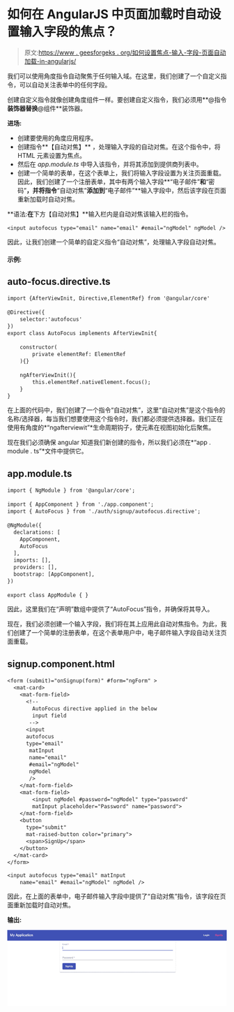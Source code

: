 # 如何在 AngularJS 中页面加载时自动设置输入字段的焦点？

> 原文:[https://www . geesforgeks . org/如何设置焦点-输入-字段-页面自动加载-in-angularjs/](https://www.geeksforgeeks.org/how-to-set-focus-on-input-field-automatically-on-page-load-in-angularjs/)

我们可以使用角度指令自动聚焦于任何输入域。在这里，我们创建了一个自定义指令，可以自动关注表单中的任何字段。

创建自定义指令就像创建角度组件一样。要创建自定义指令，我们必须用**@指令**装饰器替换**@组件**装饰器。

**进场:**

*   创建要使用的角度应用程序。
*   创建指令**【自动对焦】** ，处理输入字段的自动对焦。在这个指令中，将 HTML 元素设置为焦点。
*   然后在 *app.module.ts* 中导入该指令，并将其添加到提供商列表中。
*   创建一个简单的表单，在这个表单上，我们将输入字段设置为关注页面重载。因此，我们创建了一个注册表单，其中有两个输入字段**“电子邮件”**和**“密码”**，并将指令**“自动对焦”**添加到**“电子邮件”**输入字段中，然后该字段在页面重新加载时自动对焦。

**语法:**在**下方【自动对焦】**输入栏内是自动对焦该输入栏的指令。

```
<input autofocus type="email" name="email" #email="ngModel" ngModel />
```

因此，让我们创建一个简单的自定义指令“自动对焦”，处理输入字段自动对焦。

#### 示例:

## auto-focus.directive.ts

```
import {AfterViewInit, Directive,ElementRef} from '@angular/core'

@Directive({
    selector:'autofocus'
})
export class AutoFocus implements AfterViewInit{

    constructor(
        private elementRef: ElementRef
    ){}

    ngAfterViewInit(){
        this.elementRef.nativeElement.focus();
    }
}
```

在上面的代码中，我们创建了一个指令“自动对焦”，这里“自动对焦”是这个指令的名称/选择器，每当我们想要使用这个指令时，我们都必须提供选择器。我们正在使用有角度的*“ngafterviewit”*生命周期钩子，使元素在视图初始化后聚焦。

现在我们必须确保 angular 知道我们新创建的指令，所以我们必须在*“app . module . ts”*文件中提供它。

## app.module.ts

```
import { NgModule } from '@angular/core';

import { AppComponent } from './app.component';
import { AutoFocus } from './auth/signup/autofocus.directive';

@NgModule({
  declarations: [
    AppComponent,
    AutoFocus
  ],
  imports: [],
  providers: [],
  bootstrap: [AppComponent],
})

export class AppModule { }
```

因此，这里我们在“声明”数组中提供了“AutoFocus”指令，并确保将其导入。

现在，我们必须创建一个输入字段，我们将在其上应用此自动对焦指令。为此，我们创建了一个简单的注册表单，在这个表单用户中，电子邮件输入字段自动关注页面重载。

## signup.component.html

```
<form (submit)="onSignup(form)" #form="ngForm" >
  <mat-card>
    <mat-form-field>
      <!-- 
        AutoFocus directive applied in the below
        input field
       -->
      <input
      autofocus 
      type="email"
       matInput 
       name="email"
       #email="ngModel"
       ngModel
       />
    </mat-form-field>
    <mat-form-field>
        <input ngModel #password="ngModel" type="password" 
        matInput placeholder="Password" name="password">
    </mat-form-field>
    <button
      type="submit"
      mat-raised-button color="primary">
      <span>SignUp</span>
    </button>
  </mat-card>
</form>
```

```
<input autofocus type="email" matInput 
    name="email" #email="ngModel" ngModel />
```

因此，在上面的表单中，电子邮件输入字段中提供了“自动对焦”指令，该字段在页面重新加载时自动对焦。

**输出:**

![](img/6062f4af366bdb94c21decb13d863b49.png)